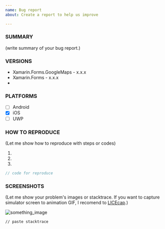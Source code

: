 ```yaml
---
name: Bug report
about: Create a report to help us improve

---
```


### SUMMARY

(write summary of your bug report.)

### VERSIONS

* Xamarin.Forms.GoogleMaps - x.x.x
* Xamarin.Forms - x.x.x
* 

### PLATFORMS

- [ ] Android
- [x] iOS
- [ ] UWP

### HOW TO REPRODUCE

(Let me show how to reproduce with steps or codes)

1. 
2. 
3. 

```csharp
// code for reproduce
```

### SCREENSHOTS

(Let me show your problem's images or stacktrace. If you want to capture simulator screen to animation GIF, I recomend to [LICEcap](http://www.cockos.com/licecap/).)

![something_image](your_image.png) 

```
// paste stacktrace
```
